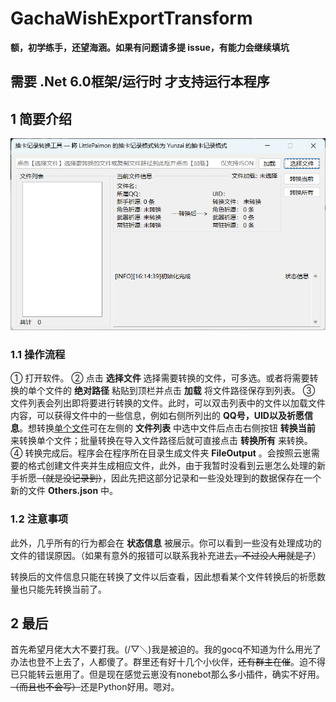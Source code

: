 # GachaWishExportTransform

**额，初学练手，还望海涵。如果有问题请多提 issue，有能力会继续填坑**

## 需要 .Net 6.0框架/运行时 才支持运行本程序



## 1 简要介绍

![image-20221226161514953](./image-20221226161514953.png)

### 1.1 操作流程

① 打开软件。
② 点击 **选择文件** 选择需要转换的文件，可多选。或者将需要转换的单个文件的 **绝对路径** 粘贴到顶栏并点击 **加载** 将文件路径保存到列表。
③ 文件列表会列出即将要进行转换的文件。此时，可以双击列表中的文件以加载文件内容，可以获得文件中的一些信息，例如右侧所列出的 **QQ号，UID以及祈愿信息**。想转换<u>单个文件</u>可在左侧的 **文件列表** 中选中文件后点击右侧按钮 **转换当前** 来转换单个文件；批量转换在导入文件路径后就可直接点击 **转换所有** 来转换。
④ 转换完成后。程序会在程序所在目录生成文件夹 **FileOutput** 。会按照云崽需要的格式创建文件夹并生成相应文件，此外，由于我暂时没看到云崽怎么处理的新手祈愿~~（就是没记录到）~~，因此先把这部分记录和一些没处理到的数据保存在一个新的文件 **Others.json** 中。

### 1.2 注意事项

此外，几乎所有的行为都会在 **状态信息** 被展示。你可以看到一些没有处理成功的文件的错误原因。（如果有意外的报错可以联系我补充进去~~，不过没人用就是了~~）

转换后的文件信息只能在转换了文件以后查看，因此想看某个文件转换后的祈愿数量也只能先转换当前了。

## 2 最后

​		首先希望月佬大大不要打我。(/▽＼)我是被迫的。我的gocq不知道为什么用光了办法也登不上去了，人都傻了。群里还有好十几个小伙伴，~~还有群主在催~~。迫不得已只能转云崽用了。但是现在感觉云崽没有nonebot那么多小插件，确实不好用。~~（而且也不会写）~~还是Python好用。嗯对。
